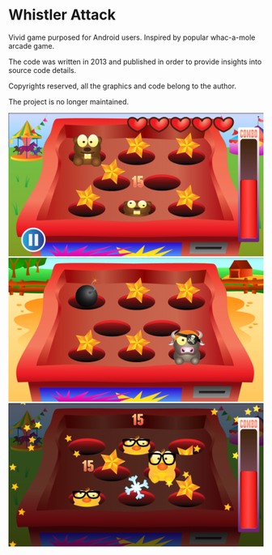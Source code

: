 # Whistler Attack
Vivid game purposed for Android users. Inspired by popular whac-a-mole arcade game.

The code was written in 2013 and published in order to provide insights into source code details. 

Copyrights reserved, all the graphics and code belong to the author.

The project is no longer maintained.

![Screen 1](screen1.png)
![Screen 2](screen2.png)
![Screen 3](screen4.png)